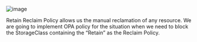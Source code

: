 ![image](https://user-images.githubusercontent.com/62760235/107376665-2a676500-6b10-11eb-9777-200bf7c3970e.png)

Retain Reclaim Policy allows us the manual reclamation of any resource. We are going to implement OPA policy for the situation when we need to block the StorageClass containing the “Retain” as the Reclaim Policy. 
